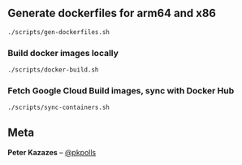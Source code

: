 ## Generate dockerfiles for arm64 and x86

```bash
./scripts/gen-dockerfiles.sh
```

### Build docker images locally

```bash
./scripts/docker-build.sh
```

### Fetch Google Cloud Build images, sync with Docker Hub

```bash
./scripts/sync-containers.sh
```

## Meta

**Peter Kazazes** – [@pkpolls](https://twitter.com/pkpolls)
